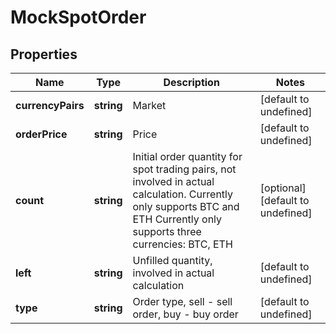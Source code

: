 # MockSpotOrder

## Properties

Name | Type | Description | Notes
------------ | ------------- | ------------- | -------------
**currencyPairs** | **string** | Market | [default to undefined]
**orderPrice** | **string** | Price | [default to undefined]
**count** | **string** | Initial order quantity for spot trading pairs, not involved in actual calculation. Currently only supports BTC and ETH Currently only supports three currencies: BTC, ETH | [optional] [default to undefined]
**left** | **string** | Unfilled quantity, involved in actual calculation | [default to undefined]
**type** | **string** | Order type, sell - sell order, buy - buy order | [default to undefined]

